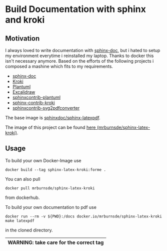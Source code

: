 # Build Documentation with sphinx and kroki 
## Motivation
I always loved to write documentation with [sphinx-doc](https://www.sphinx-doc.org), but i hated to setup my environment everytime i reinstalled my laptop. Thanks to docker this isn't necessary anymore. 
Based on the efforts of the following projects i composed a mashine which fits to my requirements.
- [sphinx-doc](https://www.sphinx-doc.org)
- [Kroki](https://docs.kroki.io/kroki/)
- [Plantuml](https://plantuml.com)
- [Excalidraw](https://excalidraw.com/)
- [sphinxcontrib-plantuml](https://pypi.org/project/sphinxcontrib-plantuml/)
- [sphinx-contrib-kroki](https://github.com/sphinx-contrib/kroki)
- [sphinxcontrib-svg2pdfconverter](https://pypi.org/project/sphinxcontrib-svg2pdfconverter/)

The base image is [sphinxdoc/sphinx-latexpdf](https://hub.docker.com/r/sphinxdoc/sphinx-latexpdf).

The image of this project can be found [here (mrburnsde/sphinx-latex-kroki)](https://hub.docker.com/r/mrburnsde/sphinx-latex-kroki).

## Usage
To build your own Docker-Image use 

`docker build --tag sphinx-latex-kroki:forme .`

You can also pull 

``docker pull mrburnsde/sphinx-latex-kroki`` 

from dockerhub.

To build your own documentation to pdf use 

``docker run --rm -v ${PWD}:/docs docker.io/mrburnsde/sphinx-latex-kroki make latexpdf``
 
 in the cloned directory.

 | WARNING: take care for the correct tag
 | --- |


